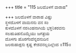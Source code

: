+++
title = "115 ಜಲದೊಳಗೆ ವಾರಾಹ"

+++
ಜಲದೊಳಗೆ ವಾರಾಹ ವಿಷ್ಣು   
ಸ್ಥಳದೊಳಗೆ ವಾಮನನು ವನ ಸಂ   
ಕುಳದೊಳಗೆ ನರಸಿಂಹನಾಗಿಯೆ ಭಕ್ತನಿಕರವನು   
ಸಲಹುತಿಹನೊಮ್ಮೆಯು ಜಗತ್ರಯ   
ದೊಳಗು ಹೊರಗೆಂದೆನ್ನದನುದಿನ   
ಜಲರುಹಾಕ್ಷನು ಕೃಷ್ಣ ಕೇಶವನಲ್ಲದಿಲ್ಲೆಂದ   ॥115॥
